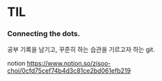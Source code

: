 # TIL

### Connecting the dots.

공부 기록을 남기고, 꾸준히 하는 습관을 기르고자 하는 git.

notion 
https://www.notion.so/zisoo-choi/0cfd75cef74b4d3c81ce2bd061efb219

